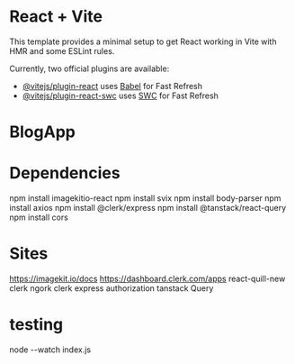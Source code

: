 # React + Vite

This template provides a minimal setup to get React working in Vite with HMR and some ESLint rules.

Currently, two official plugins are available:

- [@vitejs/plugin-react](https://github.com/vitejs/vite-plugin-react/blob/main/packages/plugin-react/README.md) uses [Babel](https://babeljs.io/) for Fast Refresh
- [@vitejs/plugin-react-swc](https://github.com/vitejs/vite-plugin-react-swc) uses [SWC](https://swc.rs/) for Fast Refresh
# BlogApp

# Dependencies

npm install imagekitio-react
npm install svix
npm install body-parser
npm install axios
npm install @clerk/express
npm install @tanstack/react-query
npm install cors

# Sites

https://imagekit.io/docs
https://dashboard.clerk.com/apps
react-quill-new
clerk 
ngork
clerk express authorization
tanstack Query


# testing
node --watch index.js